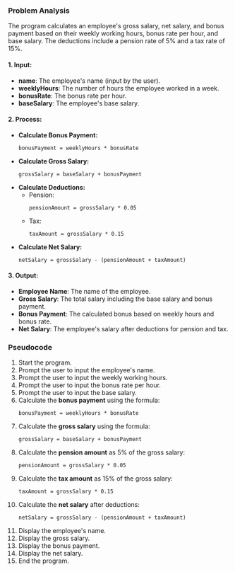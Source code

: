 ### Problem Analysis

The program calculates an employee's gross salary, net salary, and bonus payment based on their weekly working hours, bonus rate per hour, and base salary. The deductions include a pension rate of 5% and a tax rate of 15%.

#### 1. **Input:**
   - **name**: The employee's name (input by the user).
   - **weeklyHours**: The number of hours the employee worked in a week.
   - **bonusRate**: The bonus rate per hour.
   - **baseSalary**: The employee's base salary.

#### 2. **Process:**
   - **Calculate Bonus Payment:**
     ```
     bonusPayment = weeklyHours * bonusRate
     ```
   - **Calculate Gross Salary:**
     ```
     grossSalary = baseSalary + bonusPayment
     ```
   - **Calculate Deductions:**
     - Pension:
       ```
       pensionAmount = grossSalary * 0.05
       ```
     - Tax:
       ```
       taxAmount = grossSalary * 0.15
       ```
   - **Calculate Net Salary:**
     ```
     netSalary = grossSalary - (pensionAmount + taxAmount)
     ```

#### 3. **Output:**
   - **Employee Name**: The name of the employee.
   - **Gross Salary**: The total salary including the base salary and bonus payment.
   - **Bonus Payment**: The calculated bonus based on weekly hours and bonus rate.
   - **Net Salary**: The employee's salary after deductions for pension and tax.

### Pseudocode
1. Start the program.
2. Prompt the user to input the employee's name.
3. Prompt the user to input the weekly working hours.
4. Prompt the user to input the bonus rate per hour.
5. Prompt the user to input the base salary.
6. Calculate the **bonus payment** using the formula:
   ```
   bonusPayment = weeklyHours * bonusRate
   ```
7. Calculate the **gross salary** using the formula:
   ```
   grossSalary = baseSalary + bonusPayment
   ```
8. Calculate the **pension amount** as 5% of the gross salary:
   ```
   pensionAmount = grossSalary * 0.05
   ```
9. Calculate the **tax amount** as 15% of the gross salary:
   ```
   taxAmount = grossSalary * 0.15
   ```
10. Calculate the **net salary** after deductions:
    ```
    netSalary = grossSalary - (pensionAmount + taxAmount)
    ```
11. Display the employee's name.
12. Display the gross salary.
13. Display the bonus payment.
14. Display the net salary.
15. End the program.
```


